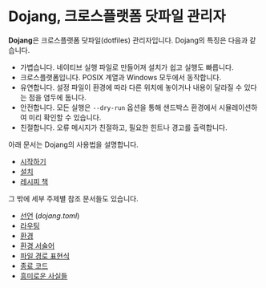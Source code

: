 Dojang, 크로스플랫폼 닷파일 관리자
==================================

**Dojang**은 크로스플랫폼 닷파일(dotfiles) 관리자입니다.  Dojang의 특징은
다음과 같습니다.

 -  가볍습니다.  네이티브 실행 파일로 만들어져 설치가 쉽고 실행도 빠릅니다.
 -  크로스플랫폼입니다.  POSIX 계열과 Windows 모두에서 동작합니다.
 -  유연합니다.  설정 파일이 환경에 따라 다른 위치에 놓이거나 내용이 달라질 수
    있다는 점을 염두에 둡니다.
 -  안전합니다.  모든 실행은 `--dry-run` 옵션을 통해 샌드박스 환경에서
    시뮬레이션하여 미리 확인할 수 있습니다.
 -  친절합니다.  오류 메시지가 친절하고, 필요한 힌트나 경고를 출력합니다.

아래 문서는 Dojang의 사용법을 설명합니다.

 -  [시작하기](start.ko.md)
 -  [설치](installation.ko.md)
 -  [레시피 책](cookbook/README.ko.md)

그 밖에 세부 주제별 참조 문서들도 있습니다.

 -  [선언](manifest.ko.md) (*dojang.toml*)
 -  [라우팅](routing.ko.md)
 -  [환경](environment.ko.md)
 -  [환경 서술어](environment-predicate.ko.md)
 -  [파일 경로 표현식](file-path-expression.ko.md)
 -  [종료 코드](exit-codes.ko.md)
 -  [흥미로운 사실들](fun-facts.ko.md)

